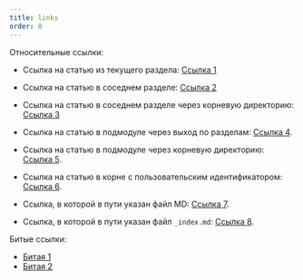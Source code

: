 ```yaml
---
title: links
order: 8
---
```


Относительные ссылки:

- Ссылка на статью из текущего раздела: [Ссылка 1](./formulas)

- Ссылка на статью в соседнем разделе: [Ссылка 2](../comments/local)

- Ссылка на статью в соседнем разделе через корневую директорию: [Ссылка 3](.../comments/local)

- Cсылка на статью в подмодуле через выход по разделам: [Ссылка 4](../project1).

- Ссылка на статью в подмодуле через корневую директорию: [Ссылка 5](.../project1).

- Ссылка на статью в корне с пользовательским идентификатором: [Ссылка 6](./notes#danger.-предупреждение).

- Ссылка, в которой в пути указан файл MD: [Ссылка 7](./formulas.md).

- Ссылка, в которой в пути указан файл `_index.md`: [Ссылка 8](./_index.md).

Битые ссылки:

- [Битая 1](./name)
- [Битая 2](../../video)
